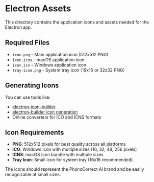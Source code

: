 # Electron Assets

This directory contains the application icons and assets needed for the Electron app.

## Required Files

- `icon.png` - Main application icon (512x512 PNG)
- `icon.icns` - macOS application icon
- `icon.ico` - Windows application icon  
- `tray-icon.png` - System tray icon (16x16 or 32x32 PNG)

## Generating Icons

You can use tools like:
- [electron-icon-builder](https://www.npmjs.com/package/electron-icon-builder)
- [electron-builder icon generation](https://www.electron.build/icons)
- Online converters for ICO and ICNS formats

## Icon Requirements

- **PNG**: 512x512 pixels for best quality across all platforms
- **ICO**: Windows icon with multiple sizes (16, 32, 48, 256 pixels)
- **ICNS**: macOS icon bundle with multiple sizes
- **Tray Icon**: Small icon for system tray (16x16 recommended)

The icons should represent the PhonoCorrect AI brand and be easily recognizable at small sizes.